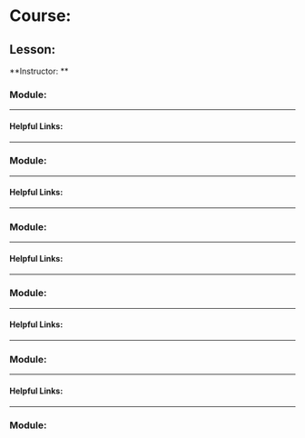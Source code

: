 # Course:

## Lesson:
**Instructor:  **

### Module:


---
#### Helpful Links:
---

### Module:


---
#### Helpful Links:
---

### Module:


---
#### Helpful Links:
---

### Module:


---
#### Helpful Links:
---

### Module:


---
#### Helpful Links:
---

### Module:
